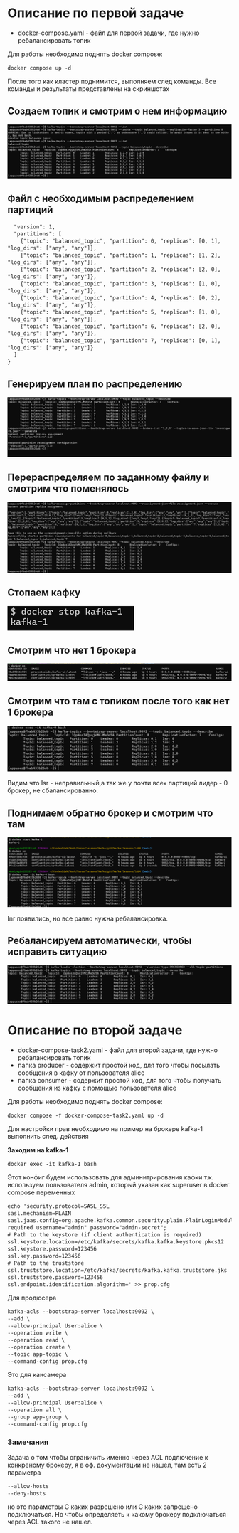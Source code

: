 # Описание по первой задаче

* docker-compose.yaml - файл для первой задачи, где нужно ребалансировать топик

Для работы необходимо поднять docker compose:
```shell
docker compose up -d
```
После того как кластер поднимится, выполняем след команды.
Все команды и результаты представлены на скриншотах


## Создаем топик и смотрим о нем информацию
![Создание топика](task_1_screenshot/create_and_desc_topic.png)


## Файл с необходимым распределением партиций
```json{
  "version": 1,
  "partitions": [
    {"topic": "balanced_topic", "partition": 0, "replicas": [0, 1], "log_dirs": ["any", "any"]},
    {"topic": "balanced_topic", "partition": 1, "replicas": [1, 2], "log_dirs": ["any", "any"]},
    {"topic": "balanced_topic", "partition": 2, "replicas": [2, 0], "log_dirs": ["any", "any"]},
    {"topic": "balanced_topic", "partition": 3, "replicas": [1, 0], "log_dirs": ["any", "any"]},
    {"topic": "balanced_topic", "partition": 4, "replicas": [0, 2], "log_dirs": ["any", "any"]},
    {"topic": "balanced_topic", "partition": 5, "replicas": [1, 0], "log_dirs": ["any", "any"]},
    {"topic": "balanced_topic", "partition": 6, "replicas": [2, 0], "log_dirs": ["any", "any"]},
    {"topic": "balanced_topic", "partition": 7, "replicas": [0, 1], "log_dirs": ["any", "any"]}
  ]
}
```

## Генерируем план по распределению
![Создание топика](task_1_screenshot/reassigment_dry_run.png)


## Перераспределяем по заданному файлу и смотрим что поменялось
![Создание топика](task_1_screenshot/rebalanced_topic.png)

## Стопаем кафку
![Создание топика](task_1_screenshot/stop_kafka_1.png)

## Смотрим что нет 1 брокера
![Создание топика](task_1_screenshot/docker_ps_after_stop.png)

## Смотрим что там с топиком после того как нет 1 брокера
![Создание топика](task_1_screenshot/topic_desc_after_stop_kafka_1.png)

Видим что Isr - неправильный,а так же у почти всех партиций лидер - 0 брокер, не сбалансированно.

## Поднимаем обратно брокер и смотрим что там
![Создание топика](task_1_screenshot/topic_desc_after_start_kafka_1.png)

Inr появились,  но все равно нужна ребалансировка.

## Ребалансируем автоматически, чтобы исправить ситуацию
![Создание топика](task_1_screenshot/auto_reassignmrnt_leader.png)

# Описание по второй задаче


* docker-compose-task2.yaml - файл для второй задачи, где нужно ребалансировать топик
* папка producer - содержит простой код, для того чтобы посылать сообщения в кафку от пользователя alice
* папка consumer - содержит простой код, для того чтобы получать сообщения из кафку с помощью пользователя alice

Для работы необходимо поднять docker compose:
```shell
docker compose -f docker-compose-task2.yaml up -d
```

Для настройки прав необходимо на пример на брокере kafka-1 выполнить след. действия


**Заходим на kafka-1**
```
docker exec -it kafka-1 bash
```

Этот конфиг будем использовать для админитрирования кафки т.к. используем пользователя admin, который указан как superuser в docker compose переменных
```shell
echo 'security.protocol=SASL_SSL
sasl.mechanism=PLAIN
sasl.jaas.config=org.apache.kafka.common.security.plain.PlainLoginModule required username="admin" password="admin-secret";
# Path to the keystore (if client authentication is required)
ssl.keystore.location=/etc/kafka/secrets/kafka.kafka.keystore.pkcs12
ssl.keystore.password=123456
ssl.key.password=123456
# Path to the truststore
ssl.truststore.location=/etc/kafka/secrets/kafka.kafka.truststore.jks
ssl.truststore.password=123456
ssl.endpoint.identification.algorithm=' >> prop.cfg
```

Для продюсера
```shell
kafka-acls --bootstrap-server localhost:9092 \
--add \
--allow-principal User:alice \
--operation write \
--operation read \
--operation create \
--topic app-topic \
--command-config prop.cfg
```


Это для кансамера
```shell
kafka-acls --bootstrap-server localhost:9092 \
--add \
--allow-principal User:alice \
--operation all \
--group app-group \
--command-config prop.cfg
```



### Замечания

Задача о том чтобы ограничить именно через ACL подлючение к конкреному брокеру, я в оф. документации не нашел, там есть 2 параметра 
```
--allow-hosts
--deny-hosts
```
но это параметры С каких разрешено или С каких запрещено подключаться. Но чтобы определяеть к какому брокеру подключаться через ACL такого не нашел.
